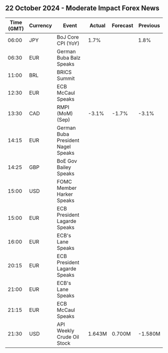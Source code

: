 ## 22 October 2024 - Moderate Impact Forex News

| Time (GMT) | Currency | Event | Actual | Forecast | Previous |
|------|----------|-------|--------|----------|----------|
| 06:00 | JPY | BoJ Core CPI (YoY) | 1.7% |  | 1.8% |
| 06:30 | EUR | German Buba Balz Speaks |  |  |  |
| 11:00 | BRL | BRICS Summit |  |  |  |
| 12:30 | EUR | ECB McCaul Speaks |  |  |  |
| 13:30 | CAD | RMPI (MoM) (Sep) | -3.1% | -1.7% | -3.1% |
| 14:15 | EUR | German Buba President Nagel Speaks |  |  |  |
| 14:25 | GBP | BoE Gov Bailey Speaks |  |  |  |
| 15:00 | USD | FOMC Member Harker Speaks |  |  |  |
| 15:00 | EUR | ECB President Lagarde Speaks |  |  |  |
| 16:00 | EUR | ECB's Lane Speaks |  |  |  |
| 20:15 | EUR | ECB President Lagarde Speaks |  |  |  |
| 21:00 | EUR | ECB's Lane Speaks |  |  |  |
| 21:15 | EUR | ECB McCaul Speaks |  |  |  |
| 21:30 | USD | API Weekly Crude Oil Stock | 1.643M | 0.700M | -1.580M |
